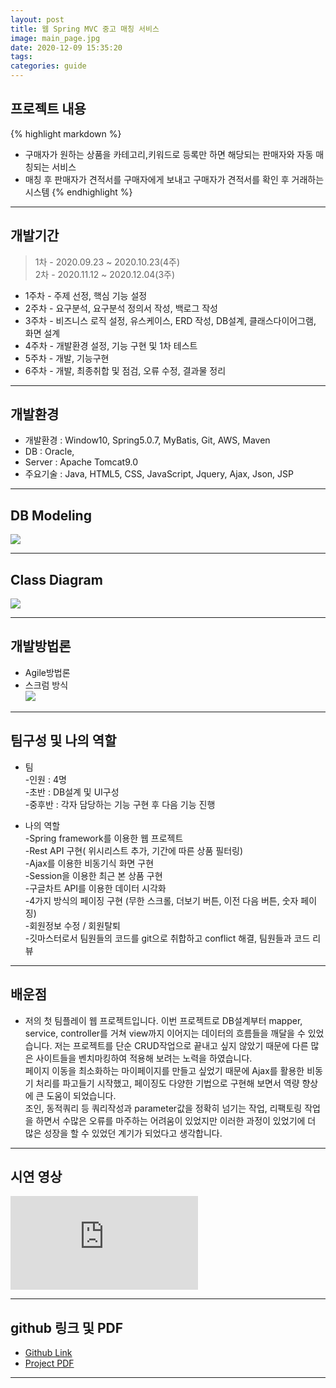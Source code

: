 ```yaml
---
layout: post
title: 웹 Spring MVC 중고 매칭 서비스
image: main_page.jpg
date: 2020-12-09 15:35:20
tags:
categories: guide
---  
```

  
## 프로젝트 내용
{% highlight markdown %}
* 구매자가 원하는 상품을 카테고리,키워드로 등록만 하면  해당되는 판매자와 자동 매칭되는 서비스 
* 매칭 후 판매자가 견적서를 구매자에게 보내고 구매자가 견적서를 확인 후 거래하는 시스템
{% endhighlight %}

***

## 개발기간  
>1차 - 2020.09.23 ~ 2020.10.23(4주)   
2차 - 2020.11.12 ~ 2020.12.04(3주)      

* 1주차 - 주제 선정, 핵심 기능 설정 
* 2주차 - 요구분석, 요구분석 정의서 작성, 백로그 작성
* 3주차 - 비즈니스 로직 설정, 유스케이스, ERD 작성, DB설계, 클래스다이어그램, 화면 설계
* 4주차 - 개발환경 설정, 기능 구현 및 1차 테스트
* 5주차 - 개발, 기능구현
* 6주차 - 개발, 최종취합 및 점검, 오류 수정, 결과물 정리

***

## 개발환경

* 개발환경 : Window10, Spring5.0.7, MyBatis, Git, AWS, Maven
* DB : Oracle, 
* Server : Apache Tomcat9.0
* 주요기술 : Java, HTML5, CSS, JavaScript, Jquery, Ajax, Json, JSP  

***

## DB Modeling

![]({{site.baseurl}}/images/ERD.png)

***

## Class Diagram

![]({{site.baseurl}}/images/ClassDiagram.jpg)

***

## 개발방법론

* Agile방법론
* 스크럼 방식  
![]({{site.baseurl}}/images/aglie.jpg)

***

## 팀구성 및 나의 역할  

* 팀  
-인원 : 4명  
-초반 : DB설계 및 UI구성  
-중후반 : 각자 담당하는 기능 구현 후 다음 기능 진행  

* 나의 역할    
-Spring framework를 이용한 웹 프로젝트  
-Rest API 구현( 위시리스트 추가, 기간에 따른 상품 필터링)  
-Ajax를 이용한 비동기식 화면 구현  
-Session을 이용한 최근 본 상품 구현  
-구글차트 API를 이용한 데이터 시각화  
-4가지 방식의 페이징 구현 (무한 스크롤, 더보기 버튼, 이전 다음 버튼, 숫자 페이징)  
-회원정보 수정 / 회원탈퇴  
-깃마스터로서 팀원들의 코드를 git으로 취합하고 conflict 해결,  팀원들과 코드 리뷰  

***

## 배운점

* 저의 첫 팀플레이 웹 프로젝트입니다. 이번 프로젝트로 DB설계부터 mapper, service, controller를 거쳐 view까지 이어지는 데이터의 흐름들을 깨달을 수 있었습니다.
저는 프로젝트를 단순 CRUD작업으로 끝내고 싶지 않았기 때문에 다른 많은 사이트들을 벤치마킹하여 적용해 보려는 노력을 하였습니다.  
페이지 이동을 최소화하는 마이페이지를 만들고 싶었기 때문에 Ajax를 활용한 비동기 처리를 파고들기 시작했고, 페이징도 다양한 기법으로 구현해 보면서 역량 향상에 큰 도움이 되었습니다.  
조인, 동적쿼리 등 쿼리작성과 parameter값을 정확히 넘기는 작업, 리팩토링 작업을 하면서 수많은 오류를 마주하는 어려움이 있었지만 이러한 과정이 있었기에 더  많은 성장을 할 수 있었던 계기가 되었다고 생각합니다.    

***

## 시연 영상

<iframe src='https://www.youtube.com/embed//VB88Y0Wy88s' frameborder='0' allowfullscreen></iframe>


***

## github 링크 및 PDF

* <a href="https://github.com/younggi-chae/Joongmae-project" target="_blank">Github Link</a>
* <a href="https://drive.google.com/file/d/1wmUZO_WF0MX_0bNIDKtjsshD3t8u_60K/view?usp=sharing" target="_blank">Project PDF</a>


***
